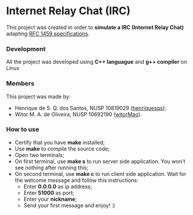 # Internet Relay Chat (IRC)

This project was created in order to **simulate a IRC (Internet Relay Chat)** adapting [RFC 1459 specifications](https://tools.ietf.org/html/rfc1459).

### Development

All the project was developed using **C++ languague** and **g++ compiler** on Linux

### Members

This project was made by:

- Henrique de S. Q. dos Santos, NUSP 10819029 ([henriquesqs](https://github.com/henriquesqs));
- Witor M. A. de Oliveira, NUSP 10692190 ([witorMao](https://github.com/witormao)).

### How to use

- Certify that you have **make** installed;
- Use **make** to compile the source code;
- Open two terminals;
- On first terminal, use **make s** to run server side application. You won't see nothing after running this;
- On second terminal, use **make c** to run client side application. Wait for the welcome message and follow this instructions:
  - Enter **0.0.0.0** as ip address;
  - Enter **51000** as port;
  - Enter your **nickname**;
  - Send your first message and enjoy! :)
